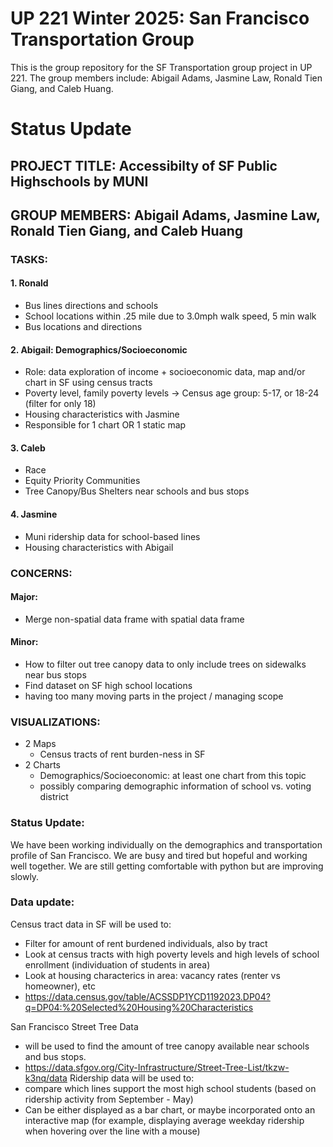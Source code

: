 # UP 221 Winter 2025: San Francisco Transportation Group 
This is the group repository for the SF Transportation group project in UP 221. The group members include: Abigail Adams, Jasmine Law, Ronald Tien Giang, and Caleb Huang. 

# Status Update
## **PROJECT TITLE:** Accessibilty of SF Public Highschools by MUNI
## **GROUP MEMBERS:** Abigail Adams, Jasmine Law, Ronald Tien Giang, and Caleb Huang

### **TASKS:**
#### 1. Ronald 
* Bus lines directions and schools
* School locations within .25 mile  due to 3.0mph walk speed, 5 min walk
* Bus locations and directions

#### 2. Abigail: Demographics/Socioeconomic
* Role: data exploration of income + socioeconomic data, map and/or chart in SF using census tracts
* Poverty level, family poverty levels -> Census age group: 5-17, or 18-24 (filter for only 18)
* Housing characteristics with Jasmine 
* Responsible for 1 chart OR 1 static map 

#### 3. Caleb 
* Race
* Equity Priority Communities
* Tree Canopy/Bus Shelters near schools and bus stops 


#### 4. Jasmine
* Muni ridership data for school-based lines 
* Housing characteristics with Abigail

###  **CONCERNS:** 
#### Major:
* Merge non-spatial data frame with spatial data frame 
#### Minor: 
* How to filter out tree canopy data to only include trees on sidewalks near bus stops
* Find dataset on SF high school locations 
* having too many moving parts in the project / managing scope

### VISUALIZATIONS: 
* 2 Maps 
  - Census tracts of rent burden-ness in SF
* 2 Charts
  - Demographics/Socioeconomic: at least one chart from this topic
  - possibly comparing demographic information of school vs. voting district

### **Status Update:** 
We have been working individually on the demographics and transportation profile of San Francisco. We are busy and tired but hopeful and working well together. We are still getting comfortable with python but are improving slowly. 

### **Data update:**
Census tract data in SF will be used to:  
* Filter for amount of rent burdened individuals, also by tract
* Look at census tracts with high poverty levels and high levels of school enrollment (individuation of students in area) 
* Look at housing characterics in area: vacancy rates (renter vs homeowner), etc
* https://data.census.gov/table/ACSSDP1YCD1192023.DP04?q=DP04:%20Selected%20Housing%20Characteristics

San Francisco Street Tree Data
* will be used to find the amount of tree canopy available near schools and bus stops. 
* https://data.sfgov.org/City-Infrastructure/Street-Tree-List/tkzw-k3nq/data
Ridership data will be used to: 
* compare which lines support the most high school students (based on ridership activity from September - May)
* Can be either displayed as a bar chart, or maybe incorporated onto an interactive map (for example, displaying average weekday ridership when hovering over the line with a mouse)
